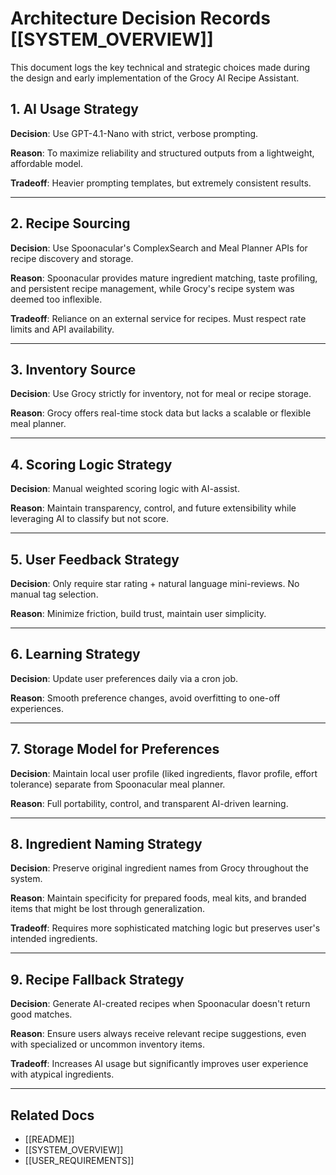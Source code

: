 # Architecture Decision Records [[SYSTEM_OVERVIEW]]

This document logs the key technical and strategic choices made during the design and early implementation of the Grocy AI Recipe Assistant.

## 1. AI Usage Strategy

**Decision**: Use GPT-4.1-Nano with strict, verbose prompting.

**Reason**: To maximize reliability and structured outputs from a lightweight, affordable model.

**Tradeoff**: Heavier prompting templates, but extremely consistent results.

---

## 2. Recipe Sourcing

**Decision**: Use Spoonacular's ComplexSearch and Meal Planner APIs for recipe discovery and storage.

**Reason**: Spoonacular provides mature ingredient matching, taste profiling, and persistent recipe management, while Grocy's recipe system was deemed too inflexible.

**Tradeoff**: Reliance on an external service for recipes. Must respect rate limits and API availability.

---

## 3. Inventory Source

**Decision**: Use Grocy strictly for inventory, not for meal or recipe storage.

**Reason**: Grocy offers real-time stock data but lacks a scalable or flexible meal planner.

---

## 4. Scoring Logic Strategy

**Decision**: Manual weighted scoring logic with AI-assist.

**Reason**: Maintain transparency, control, and future extensibility while leveraging AI to classify but not score.

---

## 5. User Feedback Strategy

**Decision**: Only require star rating + natural language mini-reviews. No manual tag selection.

**Reason**: Minimize friction, build trust, maintain user simplicity.

---

## 6. Learning Strategy

**Decision**: Update user preferences daily via a cron job.

**Reason**: Smooth preference changes, avoid overfitting to one-off experiences.

---

## 7. Storage Model for Preferences

**Decision**: Maintain local user profile (liked ingredients, flavor profile, effort tolerance) separate from Spoonacular meal planner.

**Reason**: Full portability, control, and transparent AI-driven learning.

---

## 8. Ingredient Naming Strategy

**Decision**: Preserve original ingredient names from Grocy throughout the system.

**Reason**: Maintain specificity for prepared foods, meal kits, and branded items that might be lost through generalization.

**Tradeoff**: Requires more sophisticated matching logic but preserves user's intended ingredients.

---

## 9. Recipe Fallback Strategy

**Decision**: Generate AI-created recipes when Spoonacular doesn't return good matches.

**Reason**: Ensure users always receive relevant recipe suggestions, even with specialized or uncommon inventory items.

**Tradeoff**: Increases AI usage but significantly improves user experience with atypical ingredients.

---

## Related Docs

- [[README]]
- [[SYSTEM_OVERVIEW]]
- [[USER_REQUIREMENTS]]
